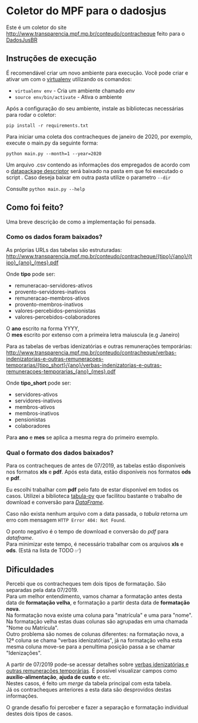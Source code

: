 # Coletor do MPF para o dadosjus

Este é um coletor do site http://www.transparencia.mpf.mp.br/conteudo/contracheque feito para o [DadosJusBR](https://github.com/dadosjusbr)
## Instruções de execução
É recomendável criar um novo ambiente para execução. Você pode criar e ativar um com o [virtualenv](https://pypi.org/project/virtualenv/) utilizando os comandos: 
- `virtualenv env` - Cria um ambiente chamado *env*
- `source env/bin/activate` - Ativa o ambiente

Após a configuração do seu ambiente, instale as bibliotecas necessárias para rodar o coletor:

`pip install -r requirements.txt`

Para iniciar uma coleta dos contracheques de janeiro de 2020, por exemplo, execute o main.py da seguinte forma:

`python main.py --month=1 --year=2020`

Um arquivo .csv contendo as informações dos empregados de acordo com o [datapackage descriptor](https://github.com/dadosjusbr/coletores/blob/master/datapackage_descriptor.json) será baixado na pasta em que foi executado o script .
Caso deseja baixar em outra pasta utilize o parametro `--dir`

Consulte `python main.py --help`

## Como foi feito?

Uma breve descrição de como a implementação foi pensada.

### Como os dados foram baixados?
As próprias URLs das tabelas são estruturadas:
http://www.transparencia.mpf.mp.br/conteudo/contracheque/{tipo}/{ano}/{tipo}_{ano}_{mes}.pdf<n/>

Onde **tipo** pode ser:
- remuneracao-servidores-ativos
- provento-servidores-inativos
- remuneracao-membros-ativos
- provento-membros-inativos
- valores-percebidos-pensionistas
- valores-percebidos-colaboradores

O **ano** escrito na forma YYYY, \
O **mes** escrito por extenso com a primeira letra maiuscula (e.g Janeiro)



Para as tabelas de verbas idenizatórias e outras remunerações temporárias:
http://www.transparencia.mpf.mp.br/conteudo/contracheque/verbas-indenizatorias-e-outras-remuneracoes-temporarias/{tipo_short}/{ano}/verbas-indenizatorias-e-outras-remuneracoes-temporarias_{ano}_{mes}.pdf<n/>

Onde **tipo_short** pode ser:
- servidores-ativos
- servidores-inativos
- membros-ativos
- membros-inativos
- pensionistas
- colaboradores

Para **ano** e **mes** se aplica a mesma regra do primeiro exemplo.

### Qual o formato dos dados baixados?
Para os contracheques de antes de 07/2019, as tabelas estão disponíveis nos formatos **xls** e **pdf**. Após esta data, estão disponíveis nos formatos **ods** e **pdf**.

Eu escolhi trabalhar com **pdf** pelo fato de estar disponível em todos os casos.
Utilizei a biblioteca [tabula-py](https://pypi.org/project/tabula-py/) que facilitou bastante o trabalho de download e conversão para [*DataFrame*](https://pt.wikipedia.org/wiki/Pandas_(software)).

Caso não exista nenhum arquivo com a data passada, o *tabula* retorna um erro com mensagem `HTTP Error 404: Not Found`.

O ponto negativo é o tempo de download e conversão do *pdf* para *dataframe*.\
Para minimizar este tempo, é necessário trabalhar com os arquivos **xls** e **ods**. (Está na lista de TODO ✅)
## Dificuldades
Percebi que os contracheques tem dois tipos de formatação.
São separadas pela data 07/2019. \
Para um melhor entendimento, vamos chamar a formatação antes desta data de **formatação velha**, e formatação a partir desta data de **formatação nova**. \
Na formatação nova existe uma coluna para "matrícula" e uma para "nome". Na formatação velha estas duas colunas são agrupadas em uma chamada "Nome ou Matrícula". \
Outro problema são nomes de colunas diferentes: na formatação nova, a 12ª coluna se chama "verbas idenizatórias", já na formatação velha esta mesma coluna move-se para a penultima posição passa a se chamar "Idenizações".

A partir de 07/2019 pode-se acessar detalhes sobre [verbas idenizatórias e outras remunerações temporárias](http://www.transparencia.mpf.mp.br/conteudo/contracheque/verbas-indenizatorias-e-outras-remuneracoes-temporarias). É possível visualizar campos como **auxílio-alimentação**, **ajuda de custo** e etc. \
Nestes casos, é feito um *merge* da tabela principal com esta tabela. \
Já os contracheques anteriores a esta data são desprovidos destas informações.

O grande desafio foi perceber e fazer a separação e formatação individual destes dois tipos de casos.
